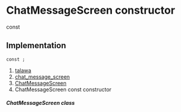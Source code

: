 
<div>

# ChatMessageScreen constructor

</div>


const 



## Implementation

``` language-dart
const ;
```







1.  [talawa](../../index.md)
2.  [chat_message_screen](../../views_after_auth_screens_chat_chat_message_screen/)
3.  [ChatMessageScreen](../../views_after_auth_screens_chat_chat_message_screen/ChatMessageScreen-class.md)
4.  ChatMessageScreen const constructor

##### ChatMessageScreen class







